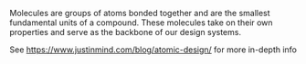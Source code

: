 Molecules are groups of atoms bonded together and are the smallest fundamental units of a compound. These molecules take on their own properties and serve as the backbone of our design systems.

See https://www.justinmind.com/blog/atomic-design/ for more in-depth info